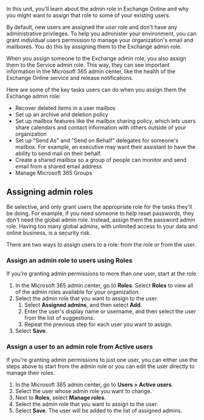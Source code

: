In this unit, you'll learn about the admin role in Exchange Online and why you might want to assign that role to some of your existing users.

By default, new users are assigned the *user* role and don't have any administrative privileges. To help you administer your environment, you can grant individual users permission to manage your organization's email and mailboxes. You do this by assigning them to the Exchange admin role.

When you assign someone to the Exchange admin role, you also assign them to the Service admin role. This way, they can see important information in the Microsoft 365 admin center, like the health of the Exchange Online service and release notifications.

Here are some of the key tasks users can do when you assign them the Exchange admin role:

- Recover deleted items in a user mailbox
- Set up an archive and deletion policy
- Set up mailbox features like the mailbox sharing policy, which lets users share calendars and contact information with others outside of your organization
- Set up "Send As" and "Send on Behalf" delegates for someone's mailbox. For example, an executive may want their assistant to have the ability to send mail on their behalf.
- Create a shared mailbox so a group of people can monitor and send email from a shared email address
- Manage Microsoft 365 Groups

## Assigning admin roles

Be selective, and only grant users the appropriate role for the tasks they'll be doing. For example, if you need someone to help reset passwords, they don't need the global admin role. Instead, assign them the password admin role. Having too many global admins, with unlimited access to your data and online business, is a security risk.

There are two ways to assign users to a role: from the role or from the user.

### Assign an admin role to users using Roles

If you're granting admin permissions to more than one user, start at the role.

1. In the Microsoft 365 admin center, go to **Roles**. Select **Roles** to view all of the admin roles available for your organization.
1. Select the admin role that you want to assign to the user.
    1. Select **Assigned admins**, and then select **Add**.
    2. Enter the user's display name or username, and then select the user from the list of suggestions.
    3. Repeat the previous step for each user you want to assign.
1. Select **Save**.

### Assign a user to an admin role from Active users

If you're granting admin permissions to just one user, you can either use the steps above to start from the admin role or you can edit the user directly to manage their roles.

1. In the Microsoft 365 admin center, go to **Users > Active users**.
1. Select the user whose admin role you want to change.
1. Next to **Roles**, select **Manage roles**.
1. Select the admin role that you want to assign to the user.
1. Select **Save**. The user will be added to the list of assigned admins.
